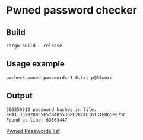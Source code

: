 Pwned password checker
======================

Build
-----

`cargo build --release`

Usage example
-------------

`pwcheck pwned-passwords-1.0.txt p@55word`

Output
------

```
306259512 password hashes in file.
SHA1 3558288C5E578A05536EC28C4C1613AE865FE75C
Found at line: 63563447
```

[Pwned Passwords list](https://haveibeenpwned.com/Passwords)
